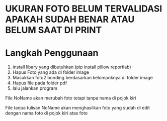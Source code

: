 # UKURAN FOTO BELUM TERVALIDASI APAKAH SUDAH BENAR ATAU BELUM SAAT DI PRINT

 # Langkah Penggunaan
1. install libary yang dibutuhkan
   (pip install pillow reportlab)
3. Hapus Foto yang ada di folder image
4. Masukkan foto2 bonding berdasarkan kelompoknya di folder image
5. Hapus file pada folder pdf
6. lalu jalankan program

File NoName akan merubah foto tetapi tanpa nama di pojok kiri

File tanpa tulisan NoName akan menghasilkan foto yang sudah di edit dengan nama foto di pojok kiri atas foto


